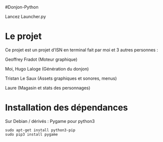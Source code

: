 #Donjon-Python

Lancez Launcher.py

Le projet
=========
Ce projet est un projet d'ISN en terminal fait par moi
et 3 autres personnes :

Geoffrey Fradot (Moteur graphique)

Moi, Hugo Laloge (Génération du donjon)

Tristan Le Saux (Assets graphiques et sonores, menus)

Laure (Magasin et stats des personnages)

Installation des dépendances
============================

Sur Debian / dérivés :
Pygame pour python3
```
sudo apt-get install python3-pip
sudo pip3 install pygame
```

